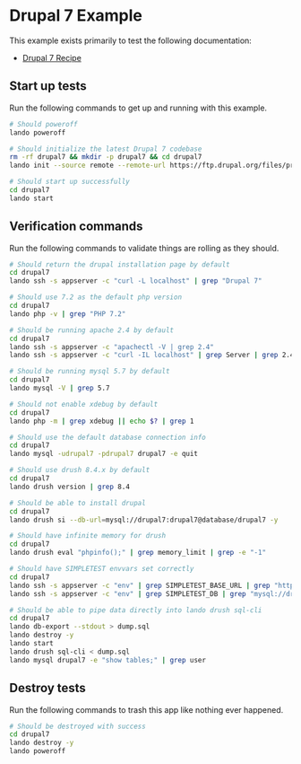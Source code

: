 Drupal 7 Example
================

This example exists primarily to test the following documentation:

* [Drupal 7 Recipe](https://docs.devwithlando.io/tutorials/drupal7.html)

Start up tests
--------------

Run the following commands to get up and running with this example.

```bash
# Should poweroff
lando poweroff

# Should initialize the latest Drupal 7 codebase
rm -rf drupal7 && mkdir -p drupal7 && cd drupal7
lando init --source remote --remote-url https://ftp.drupal.org/files/projects/drupal-7.71.tar.gz --remote-options="--strip-components 1" --recipe drupal7 --webroot . --name lando-drupal7 --option drush="^8"

# Should start up successfully
cd drupal7
lando start
```

Verification commands
---------------------

Run the following commands to validate things are rolling as they should.

```bash
# Should return the drupal installation page by default
cd drupal7
lando ssh -s appserver -c "curl -L localhost" | grep "Drupal 7"

# Should use 7.2 as the default php version
cd drupal7
lando php -v | grep "PHP 7.2"

# Should be running apache 2.4 by default
cd drupal7
lando ssh -s appserver -c "apachectl -V | grep 2.4"
lando ssh -s appserver -c "curl -IL localhost" | grep Server | grep 2.4

# Should be running mysql 5.7 by default
cd drupal7
lando mysql -V | grep 5.7

# Should not enable xdebug by default
cd drupal7
lando php -m | grep xdebug || echo $? | grep 1

# Should use the default database connection info
cd drupal7
lando mysql -udrupal7 -pdrupal7 drupal7 -e quit

# Should use drush 8.4.x by default
cd drupal7
lando drush version | grep 8.4

# Should be able to install drupal
cd drupal7
lando drush si --db-url=mysql://drupal7:drupal7@database/drupal7 -y

# Should have infinite memory for drush
cd drupal7
lando drush eval "phpinfo();" | grep memory_limit | grep -e "-1"

# Should have SIMPLETEST envvars set correctly
cd drupal7
lando ssh -s appserver -c "env" | grep SIMPLETEST_BASE_URL | grep "https://appserver"
lando ssh -s appserver -c "env" | grep SIMPLETEST_DB | grep "mysql://drupal7:drupal7@database/drupal7"

# Should be able to pipe data directly into lando drush sql-cli
cd drupal7
lando db-export --stdout > dump.sql
lando destroy -y
lando start
lando drush sql-cli < dump.sql
lando mysql drupal7 -e "show tables;" | grep user
```

Destroy tests
-------------

Run the following commands to trash this app like nothing ever happened.

```bash
# Should be destroyed with success
cd drupal7
lando destroy -y
lando poweroff
```
